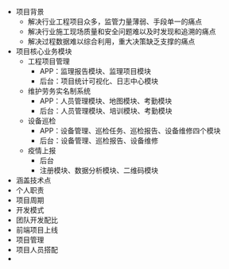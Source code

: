 - 项目背景
	- 解决行业工程项目众多，监管力量薄弱、手段单一的痛点
	- 解决行业施工现场质量和安全问题难以及时发现和追溯的痛点
	- 解决过程数据难以综合利用，重大决策缺乏支撑的痛点
- 项目核心业务模块
	- 工程项目管理
		- APP：监理报告模块、监理项目模块
		- 后台：项目统计可视化、日志中心模块
	- 维护劳务实名制系统
		- APP：人员管理模块、地图模块、考勤模块
		- 后台：人员管理模块、培训模块、考勤模块
	- 设备巡检
		- APP：设备管理、巡检任务、巡检报告、设备维修四个模块
		- 后台：设备管理、巡检报告、设备维修
	- 疫情上报
		- 后台
		- 注册模块、数据分析模块、二维码模块
- 涵盖技术点
- 个人职责
- 项目周期
- 开发模式
- 团队开发配比
- 前端项目上线
- 项目管理
- 项目人员搭配
-